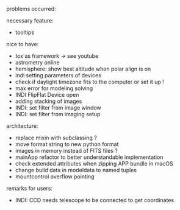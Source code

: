
problems occurred:

necessary feature:
- tooltips


nice to have:
- tox as framework -> see youtube 
- astrometry online
- hemisphere: show best altitude when polar align is on
- indi setting parameters of devices
- check if daylight timezone fits to the computer or set it up !
- max error for modeling solving
- INDI FlipFlat Device open 
- adding stacking of images 
- INDI: set filter from image window
- INDI: set filter from imaging setup


architecture:
- replace mixin with subclassing ?
- move format string to new python format
- images in memory instead of FITS files ?
- mainApp refactor to better understandable implementation
- check extended attributes when zipping APP bundle in macOS
- change build data in modeldata to named tuples
- mountcontrol overflow pointing


remarks for users:
- INDI: CCD needs telescope to be connected to get coordinates
